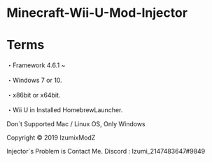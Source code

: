 # Minecraft-Wii-U-Mod-Injector

# Terms

・Framework 4.6.1 ~

・Windows 7 or 10.

・x86bit or x64bit.

・Wii U in Installed HomebrewLauncher.

Don`t Supported Mac / Linux OS, Only Windows

Copyright © 2019 IzumixModZ

Injector`s Problem is Contact Me. Discord : Izumi_2147483647#9849
